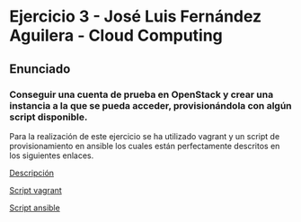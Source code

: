 # Ejercicio 3 - José Luis Fernández Aguilera - Cloud Computing
## Enunciado
### Conseguir una cuenta de prueba en OpenStack y crear una instancia a la que se pueda acceder, provisionándola con algún script disponible.

Para la realización de este ejercicio se ha utilizado vagrant y un script de provisionamiento en ansible los cuales están perfectamente descritos en los siguientes enlaces.

[Descripción](https://github.com/okynos/ProyectoCC/blob/master/README.md)

[Script vagrant](https://github.com/okynos/ProyectoCC/blob/master/orquestacion/Vagrantfile)

[Script ansible](https://github.com/okynos/ProyectoCC/blob/master/orquestacion/scriptAnsible.yml)
